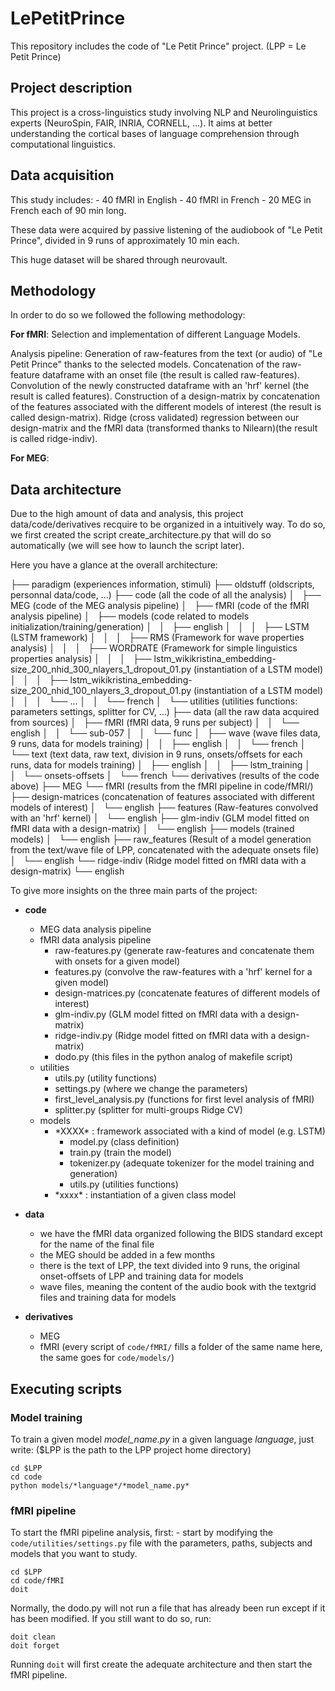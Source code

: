 # LePetitPrince

This repository includes the code of "Le Petit Prince" project.
(LPP = Le Petit Prince)


## Project description

This project is a cross-linguistics study involving NLP and Neurolinguistics experts (NeuroSpin, FAIR, INRIA, CORNELL, ...).
It aims at better understanding the cortical bases of language comprehension through computational linguistics.


## Data acquisition

This study includes:
    - 40 fMRI in English
    - 40 fMRI in French
    - 20 MEG in French
each of 90 min long.

These data were acquired by passive listening of the audiobook of "Le Petit Prince", divided in 9 runs of approximately 10 min each.

This huge dataset will be shared through neurovault.


## Methodology

In order to do so we followed the following methodology:

**For fMRI**:
Selection and implementation of different Language Models.

Analysis pipeline:
Generation of raw-features from the text (or audio) of "Le Petit Prince" thanks to the selected models.
Concatenation of the raw-feature dataframe with an onset file (the result is called raw-features).
Convolution of the newly constructed dataframe with an 'hrf' kernel (the result is called features).
Construction of a design-matrix by concatenation of the features associated with the different models of interest (the result is called design-matrix).
Ridge (cross validated) regression between our design-matrix and the fMRI data (transformed thanks to Nilearn)(the result is called ridge-indiv).

**For MEG**:


## Data architecture

Due to the high amount of data and analysis, this project data/code/derivatives recquire to be organized in a intuitively way.
To do so, we first created the script create_architecture.py that will do so automatically (we will see how to launch the script later).

Here you have a glance at the overall architecture:

├── paradigm (experiences information, stimuli)
├── oldstuff (oldscripts, personnal data/code, ...)
├── code (all the code of all the analysis)
│   ├── MEG (code of the MEG analysis pipeline)
│   ├── fMRI (code of the fMRI analysis pipeline)
│   ├── models (code related to models initialization/training/generation)
│   │   ├── english
│   │   │   ├── LSTM (LSTM framework)
│   │   │   ├── RMS (Framework for wave properties analysis)
│   │   │   ├── WORDRATE (Framework for simple linguistics properties analysis)
│   │   │   ├── lstm_wikikristina_embedding-size_200_nhid_300_nlayers_1_dropout_01.py (instantiation of a LSTM model)
│   │   │   ├── lstm_wikikristina_embedding-size_200_nhid_100_nlayers_3_dropout_01.py (instantiation of a LSTM model)
│   │   │   └── ...
│   │   └── french
│   └── utilities (utilities functions: parameters settings, splitter for CV, ...)
├── data (all the raw data acquired from sources)
│   ├── fMRI (fMRI data, 9 runs per subject)
│   │   └── english
│   │       └── sub-057
│   │           └── func
│   ├── wave (wave files data, 9 runs, data for models training)
│   │   ├── english
│   │   └── french
│   └── text (text data, raw text, division in 9 runs, onsets/offsets for each runs, data for models training)
│       ├── english
│       │   ├── lstm_training
│       │   └── onsets-offsets
│       └── french
└── derivatives (results of the code above)
    ├── MEG
    └── fMRI (results from the fMRI pipeline in code/fMRI/)
        ├── design-matrices (concatenation of features associated with different models of interest)
        │   └── english
        ├── features (Raw-features convolved with an 'hrf' kernel)
        │   └── english
        ├── glm-indiv (GLM model fitted on fMRI data with a design-matrix)
        │   └── english
        ├── models (trained models)
        │   └── english
        ├── raw_features (Result of a model generation from the text/wave file of LPP, concatenated with the adequate onsets file)
        │   └── english
        └── ridge-indiv (Ridge model fitted on fMRI data with a design-matrix)
            └── english


To give more insights on the three main parts of the project:

- **code**
    - MEG data analysis pipeline
    - fMRI data analysis pipeline
        - raw-features.py (generate raw-features and concatenate them with onsets for a given model)
        - features.py (convolve the raw-features with a 'hrf' kernel for a given model)
        - design-matrices.py (concatenate features of different models of interest)
        - glm-indiv.py (GLM model fitted on fMRI data with a design-matrix)
        - ridge-indiv.py (Ridge model fitted on fMRI data with a design-matrix)
        - dodo.py (this files in the python analog of makefile script)
    - utilities
        - utils.py (utility functions)
        - settings.py (where we change the parameters)
        - first_level_analysis.py (functions for first level analysis of fMRI)
        - splitter.py (splitter for multi-groups Ridge CV)
    - models
        - \*XXXX\* : framework associated with a kind of model (e.g. LSTM)
            - model.py (class definition)
            - train.py (train the model)
            - tokenizer.py (adequate tokenizer for the model training and generation)
            - utils.py (utilities functions)
        - \*xxxx\* : instantiation of a given class model

- **data**
    - we have the fMRI data organized following the BIDS standard except for the name of the final file
    - the MEG should be added in a few months
    - there is the text of LPP, the text divided into 9 runs, the original onset-offsets of LPP and training data for models
    - wave files, meaning the content of the audio book with the textgrid files and training data for models

- **derivatives**
    - MEG
    - fMRI (every script of `code/fMRI/` fills a folder of the same name here, the same goes for `code/models/`)


## Executing scripts

### Model training

To train a given model *model_name.py* in a given language *language*, just write:
($LPP is the path to the LPP project home directory)

```
cd $LPP
cd code
python models/*language*/*model_name.py*

```

### fMRI pipeline

To start the fMRI pipeline analysis, first:
    - start by modifying the `code/utilities/settings.py` file with the parameters, paths, subjects and models that you want to study.

```
cd $LPP
cd code/fMRI
doit

```

Normally, the dodo.py will not run a file that has already been run except if it has been modified.
If you still want to do so, run:

```
doit clean
doit forget

```

Running `doit` will first create the adequate architecture and then start the fMRI pipeline.